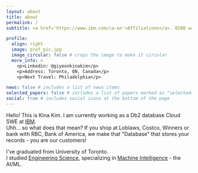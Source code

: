 ```yaml
---
layout: about
title: about
permalink: /
subtitle: <a href='https://www.ibm.com/ca-en'>Affiliations</a>. 8200 warden ave. giyeon.kina.kim@ibm.com

profile:
  align: right
  image: prof_pic.jpg
  image_circular: false # crops the image to make it circular
  more_info: >
    <p>Linkedin: @giyeonkinakim</p>
    <p>Address: Toronto, ON, Canada</p>
    <p>Next Travel: Philadelphia</p>

news: false # includes a list of news items
selected_papers: false # includes a list of papers marked as "selected={true}"
social: true # includes social icons at the bottom of the page
---
```


Hello! This is Kina Kim. I am currently working as a Db2 database Cloud SWE at [IBM](https://www.forbes.com/companies/ibm/).\
Uhh... so what does that mean? If you shop at Loblaws, Costco, Winners or bank with RBC, Bank of America, we make that "Database" that stores your records - you are our customers! 

I've graduated from University of Toronto.\
I studied [Engineering Science](https://engsci.utoronto.ca/program/what-is-engsci/), specializing in [Machine Intelligence](https://engsci.utoronto.ca/program/majors/machine-intelligence/) - the AI/ML.  

<!-- Write your biography here. Tell the world about yourself. Link to your favorite [subreddit](http://reddit.com). You can put a picture in, too. The code is already in, just name your picture `prof_pic.jpg` and put it in the `img/` folder.

Put your address / P.O. box / other info right below your picture. You can also disable any of these elements by editing `profile` property of the YAML header of your `_pages/about.md`. Edit `_bibliography/papers.bib` and Jekyll will render your [publications page](/al-folio/publications/) automatically.

Link to your social media connections, too. This theme is set up to use [Font Awesome icons](https://fontawesome.com/) and [Academicons](https://jpswalsh.github.io/academicons/), like the ones below. Add your Facebook, Twitter, LinkedIn, Google Scholar, or just disable all of them. -->
